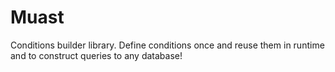 # Muast

Conditions builder library. Define conditions once and reuse them in runtime and to construct queries to any database!